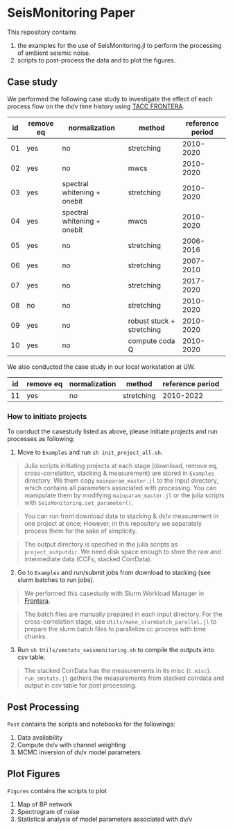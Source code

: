 # SeisMonitoring Paper

This repository contains
1. the examples for the use of SeisMonitoring.jl to perform the processing of ambient seismic noise.
2. scripts to post-process the data and to plot the figures.

## Case study

We performed the following case study to investigate the effect of each process flow on the dv/v time history using [TACC FRONTERA](https://frontera-portal.tacc.utexas.edu).

| id |remove eq|normalization |method| reference period |
|---|---|---|---|---|
|01| yes | no | stretching | 2010-2020 |
|02| yes | no | mwcs | 2010-2020 |
|03| yes | spectral whitening + onebit  | stretching | 2010-2020 |
|04| yes | spectral whitening + onebit | mwcs |2010-2020|
|05| yes | no | stretching | 2006-2016 |
|06| yes | no | stretching | 2007-2010 |
|07| yes | no | stretching | 2017-2020 |
|08| no  | no | stretching | 2010-2020 |
|09| yes | no | robust stuck + stretching | 2010-2020 |
|10| yes | no | compute coda Q | 2010-2020 |

We also conducted the case study in our local workstation at UW.

| id |remove eq|normalization |method| reference period |
|---|---|---|---|---|
|11| yes | no | stretching | 2010-2022 |

### How to initiate projects
To conduct the casestudy listed as above, please initiate projects and run processes as following:

1. Move to `Examples` and run `sh init_project_all.sh`.

>Julia scripts initiating projects at each stage (download, remove eq, cross-correlation, stacking & measurement) are stored in `Examples` directory. We them copy `mainparam_master.jl` to the input directory, which contains all parameters associated with processing. You can manipulate them by modifying `mainparam_master.jl` or the julia scripts with `SeisMonitoring.set_parameter()`.

> You can run from download data to stacking & dv/v measurement in one project at once; However, in this repository we separately process them for the sake of simplicity.

> The output directory is specified in the julia scripts as `project_outputdir`. We need disk space enough to store the raw and intermediate data (CCFs, stacked CorrData).

2. Go to `Examples` and run/submit jobs from download to stacking (see slurm batches to run jobs).

> We performed this casestudy with Slurm Workload Manager in [Frontera](https://frontera-portal.tacc.utexas.edu).

> The batch files are manually prepared in each input directory. For the cross-correlation stage, use `Utils/make_slurmbatch_parallel.jl` to prepare the slurm batch files to parallelize cc process with time chunks.

3. Run `sh Utils/smstats_seismonitoring.sh` to compile the outputs into csv table.

> The stacked CorrData has the measurements in its misc (`C.misc`). `run_smstats.jl` gathers the measurements from stacked corrdata and output in csv table for post processing.

## Post Processing

`Post` contains the scripts and notebooks for the followings:

1. Data availability
2. Compute dv/v with channel weighting
3. MCMC inversion of dv/v model parameters

## Plot Figures

`Figures` contains the scripts to plot
1. Map of BP network
2. Spectrogram of noise
3. Statistical analysis of model parameters associated with dv/v
